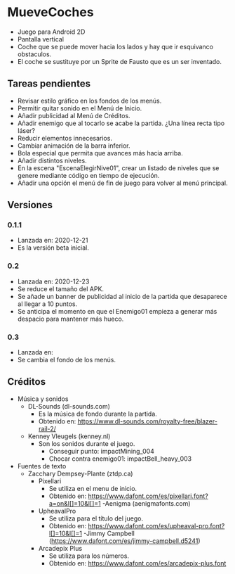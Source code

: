 # MueveCoches

- Juego para Android 2D
- Pantalla vertical
- Coche que se puede mover hacia los lados y hay que ir esquivanco obstaculos.
- El coche se sustituye por un Sprite de Fausto que es un ser inventado.

## Tareas pendientes
- Revisar estilo gráfico en los fondos de los menús.
- Permitir quitar sonido en el Menú de Inicio.
- Añadir publicidad al Menú de Créditos.
- Añadir enemigo que al tocarlo se acabe la partida. ¿Una línea recta tipo láser?
- Reducir elementos innecesarios.
- Cambiar animación de la barra inferior.
- Bola especial que permita que avances más hacia arriba.
- Añadir distintos niveles.
- En la escena "EscenaElegirNive01", crear un listado de niveles que se genere mediante código en tiempo de ejecución.
- Añadir una opción el menú de fin de juego para volver al menú principal.

## Versiones
### 0.1.1
- Lanzada en: 2020-12-21
- Es la versión beta inicial.

### 0.2
- Lanzada en: 2020-12-23
- Se reduce el tamaño del APK.
- Se añade un banner de publicidad al inicio de la partida que desaparece al llegar a 10 puntos.
- Se anticipa el momento en que el Enemigo01 empieza a generar más despacio para mantener más hueco.

### 0.3
- Lanzada en:
- Se cambia el fondo de los menús.

## Créditos
- Música y sonidos
    - DL-Sounds (dl-sounds.com)
        - Es la música de fondo durante la partida.
        - Obtenido en: https://www.dl-sounds.com/royalty-free/blazer-rail-2/
    - Kenney Vleugels (kenney.nl)
        - Son los sonidos durante el juego.
            - Conseguir punto: impactMining_004
            - Chocar contra enemigo01: impactBell_heavy_003
- Fuentes de texto
    - Zacchary Dempsey-Plante (ztdp.ca)
        - Pixellari
            - Se utiliza en el menu de inicio.
            - Obtenido en: https://www.dafont.com/es/pixellari.font?a=on&l[]=10&l[]=1
    -Aenigma (aenigmafonts.com)
        - UpheavalPro
            - Se utiliza para el título del juego.
            - Obtenido en: https://www.dafont.com/es/upheaval-pro.font?l[]=10&l[]=1
    -Jimmy Campbell (https://www.dafont.com/es/jimmy-campbell.d5241)
        - Arcadepix Plus
            - Se utiliza para los números.
            - Obtenido en: https://www.dafont.com/es/arcadepix-plus.font
